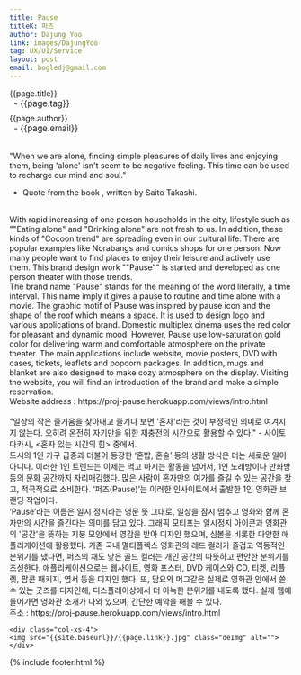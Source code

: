 ```yaml
---
title: Pause
titleK: 퍼즈
author: Dajung Yoo
link: images/DajungYoo
tag: UX/UI/Service
layout: post
email: bogledj@gmail.com
---	
```


<div class="container">

<div class="deDep">
{{page.title}}<br>
<p style="font-size:15px; margin:0px; padding:0px 0px 0px 8px; margin:0px 0px 8px 0px;">- {{page.tag}}</p>
{{page.author}}<br>
<p style="font-size:15px; margin:0px; padding:0px 0px 0px 8px;">- {{page.email}}</p>
</div>

<br>

<div class="det lato">

<!--영문-->
"When we are alone, finding simple pleasures of daily lives and enjoying them, being 'alone' isn't seem to be negative feeling. This time can be used to recharge our mind and soul."
- Quote from the book <Alone Time>, written by Saito Takashi.
<br>
With rapid increasing of one person households in the city, lifestyle such as ""Eating alone" and "Drinking alone" are not fresh to us. In addition, these kinds of "Cocoon trend" are spreading even in our cultural life. There are popular examples like Norabangs and comics shops for one person. Now many people want to find places to enjoy their leisure and actively use them. This brand design work ""Pause"" is started and developed as one person theater with those trends.
<br>
The brand name "Pause" stands for the meaning of the word literally, a time interval. This name imply it gives a pause to routine and time alone with a movie. The graphic motif of Pause was inspired by pause icon and the shape of the roof which means a space. It is used to design logo and various applications of brand. Domestic multiplex cinema uses the red color for pleasant and dynamic mood. However, Pause use low-saturation gold color for delivering warm and comfortable atmosphere on the private theater. The main applications include website, movie posters, DVD with cases, tickets, leaflets and popcorn packages. In addition, mugs and blanket are also designed to make cozy atmosphere on the display. Visiting the website, you will find an introduction of the brand and make a simple reservation.
<br>
Website address :  https://proj-pause.herokuapp.com/views/intro.html

<!--영문-->

</div>


<div class="noto">
<!--국문-->

<br>
"일상의 작은 즐거움을 찾아내고 즐기다 보면 '혼자'라는 것이 부정적인 의미로 여겨지지 않는다. 오히려 온전히 자기만을 위한 재충전의 시간으로 활용할 수 있다."
- 사이토 다카시, <혼자 있는 시간의 힘> 중에서.
<br>
도시의 1인 가구 급증과 더불어 등장한 ‘혼밥, 혼술’ 등의 생활 방식은 더는 새로운 일이 아니다. 이러한 1인 트렌드는 이제는 먹고 마시는 활동을 넘어서, 1인 노래방이나 만화방 등의 문화 공간까지 자리매김했다. 많은 사람이 혼자만의 여가를 즐길 수 있는 공간을 찾고, 적극적으로 소비한다. ‘퍼즈(Pause)’는 이러한 인사이트에서 출발한 1인 영화관 브랜딩 작업이다.
<br>
‘Pause’라는 이름은 일시 정지라는 영문 뜻 그대로, 일상을 잠시 멈추고 영화와 함께 혼자만의 시간을 즐긴다는 의미를 담고 있다. 그래픽 모티프는 일시정지 아이콘과 영화관의 '공간'을 뜻하는 지붕 모양에서 영감을 받아 디자인 했으며, 심볼을 비롯한 다양한 애플리케이션에 활용했다. 기존 국내 멀티플렉스 영화관의 레드 컬러가 즐겁고 역동적인 분위기를 냈다면, 퍼즈의 채도 낮은 골드 컬러는 개인 공간의 따뜻하고 편안한 분위기를 조성한다. 애플리케이션으로는 웹사이트, 영화 포스터, DVD 케이스와 CD, 티켓, 리플렛, 팝콘 패키지, 엽서 등을 디자인 했다. 또, 담요와 머그같은 실제로 영화관 안에서 쓸 수 있는 굿즈를 디자인해, 디스플레이상에서 더 아늑한 분위기를 내도록 했다. 실제 웹에 들어가면 영화관 소개가 나와 있으며, 간단한 예약을 해볼 수 있다.
<br>
주소 : https://proj-pause.herokuapp.com/views/intro.html

<!--국문-->

</div>

<div class="row noto">
	
	<div class="col-xs-4">
	<img src="{{site.baseurl}}/{{page.link}}.jpg" class="deImg" alt=""></div>
	
</div>

	

</div> 

{% include footer.html %}